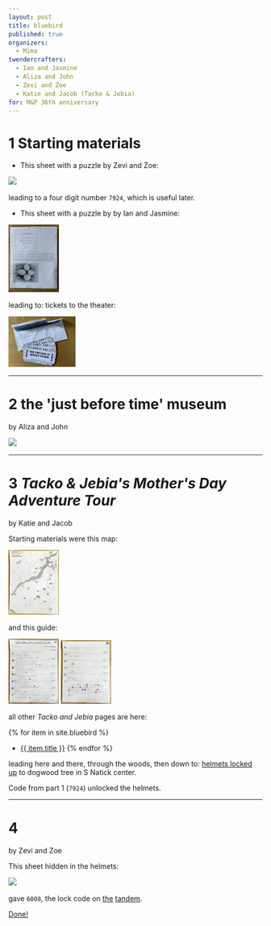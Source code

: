 ```yaml
---
layout: post
title: bluebird
published: true
organizers: 
  - Mima
twendercrafters:
  - Ian and Jasmine
  - Aliza and John
  - Zevi and Zoe
  - Katie and Jacob (Tacko & Jebia)
for: M&P 36th anniversary
---
```



# 1 Starting materials 

- This sheet with a puzzle by Zevi and Zoe:

<a  href="zev_zoe1.jpg"><img src="zev_zoe1.jpg" width="100"/></a>

leading to a four digit number `7924`, which is useful later.

- This sheet with a puzzle by by Ian and Jasmine:

<a  href="ian_jasmine.jpg"><img src="ian_jasmine.jpg" width="100"/></a>

leading to: tickets to the theater:

<a  href="mima-tickets.jpg"><img src="mima-tickets.jpg" height="100"/></a>

------------

# 2 the 'just before time' museum

by Aliza and John

<a  href="museum.jpg"><img src="museum.jpg" width="100"/></a>

------------

# 3 _Tacko & Jebia's Mother's Day Adventure Tour_ 

by Katie and Jacob

Starting materials were this map:

<a  href="map.jpg"><img src="map.jpg" width="100"/></a>

and this guide:

<a  href="guide1.jpg"><img src="guide1.jpg" width="100"/></a>
<a  href="guide2.jpg"><img src="guide2.jpg" width="100"/></a>


all other _Tacko and Jebia_ pages are here:

{% for item in site.bluebird %}
  - [{{ item.title }}]({{item.url}})
{% endfor %}

leading here and there, through the woods, then down to: [helmets locked up](helmets.jpg) to dogwood tree in S Natick center.

Code from part 1 (`7924`) unlocked the helmets.

-------------

# 4 
by Zevi and Zoe

This sheet hidden in the helmets:

<a  href="zev_zoe2.jpg"><img src="zev_zoe2.jpg" width="100"/></a>

gave `6008`, the lock code on [the](done-kiss.jpg) [tandem](done1.jpg).

[Done!](done2.jpg)